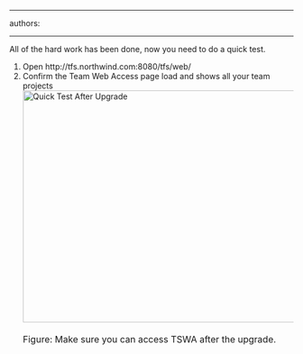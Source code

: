 

---
authors:

---




<span class='intro'> 
  <p>All of the hard work has been done, now you need to do a quick test.</p>
<ol>
    <li>Open http&#58;//tfs.northwind.com&#58;8080/tfs/web/ </li>
    <li>Confirm the Team Web Access page load and shows all your team projects<br>
    <span><img style="width&#58;500px;height&#58;412px;" alt="Quick Test After Upgrade" src="/PublishingImages/QuickTestAfterUpgrade.png" /></span>&#160;<br>
    <font class="ms-rteCustom-FigureNormal" size="+0">Figure&#58; Make sure you can access TSWA after the upgrade.</font></li>
</ol>
 </span>




